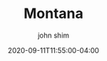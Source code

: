 ---
date: 2020-09-11T11:55:00-04:00
title: "Montana"
ab: "MT"
seo_title: "Contact Montana Governor"
description: Contact Montana Governor
author: john shim
url: /montana/
weight: 1
---